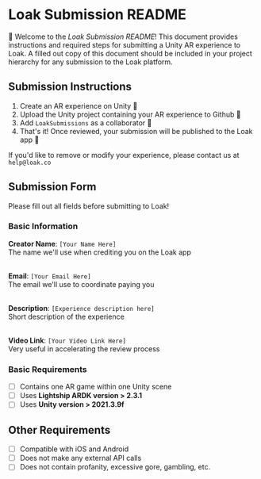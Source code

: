 # Loak Submission README
👋 Welcome to the *Loak Submission README*! This document provides instructions and required steps for submitting a Unity AR experience to Loak. A filled out copy of this document should be included in your project hierarchy for any submission to the Loak platform.

## Submission Instructions
1. Create an AR experience on Unity 🔨 
2. Upload the Unity project containing your AR experience to Github 🔼
3. Add `LoakSubmissions` as a collaborator 🤝 
4. That's it! Once reviewed, your submission will be published to the Loak app 🙌

If you'd like to remove or modify your experience, please contact us at `help@loak.co`

## Submission Form
Please fill out all fields before submitting to Loak!

### Basic Information
**Creator Name**: `[Your Name Here]` <br>
The name we'll use when crediting you on the Loak app <br> <br>

**Email**: `[Your Email Here]` <br>
The email we'll use to coordinate paying you <br> <br>

**Description**: `[Experience description here]` <br>
Short description of the experience <br> <br>

**Video Link**:  `[Your Video Link Here]` <br>
Very useful in accelerating the review process <br>

### Basic Requirements

 - [ ] Contains one AR game within one Unity scene
 - [ ] Uses **Lightship ARDK version > 2.3.1**
 - [ ] Uses **Unity version > 2021.3.9f** 

## Other Requirements 

- [ ] Compatible with iOS and Android
- [ ] Does not make any external API calls
- [ ] Does not contain profanity, excessive gore, gambling, etc.
